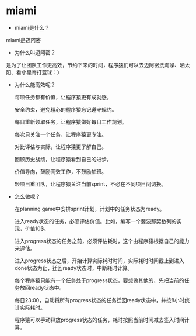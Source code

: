 miami
=====

* miami是什么？

miami是迈阿密

* 为什么叫迈阿密？

是为了让团队工作更高效，节约下来的时间，程序猿们可以去迈阿密洗海澡、晒太阳、看小皇帝打篮球：）

* 为什么能高效呢？

    每项任务都有价值，让程序猿更有成就感。

    安全约束，避免粗心的程序猿忘记遵守规约。

    每日重新领取任务，让程序猿做好每日工作规划。

    每次只关注一个任务，让程序猿更专注。

    对比评估与实际，让程序猿更了解自己。

    回顾历史战绩，让程序猿看到自己的进步。

    价值导向，鼓励高效工作，不鼓励加班。

    轻项目重团队，让程序猿关注当前sprint，不必在不同项目间切换。

* 怎么做呢？

    在planning game中安排sprint计划，计划中的任务状态为ready。

    进入ready状态的任务，必须评估价值。比如，编写一个斐波那契数列的实现，价值10$。

    进入progress状态的任务之前，必须评估耗时，这个由程序猿根据自己的能力来评估。

    进入progress状态之后，开始计算实际耗时时间，实际耗时时间截止到进入done状态为止，迁回ready状态时，中断耗时计算。

    每个程序猿只能有一个任务处于progress状态，要想做其他的，先把当前的任务放回ready状态中。

    每日23:00，自动将所有progress状态的任务迁回ready状态中，并按8小时统计实际耗时。
    
    程序猿可以手动释放progress状态的任务，耗时按照当前时间减去签入时间计算。
    

    